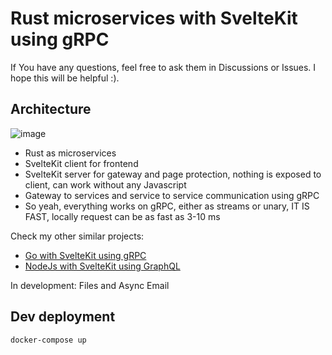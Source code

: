 # Rust microservices with SvelteKit using gRPC 
If You have any questions, feel free to ask them in Discussions or Issues. I hope this will be helpful :).

## Architecture
![image](https://user-images.githubusercontent.com/26543876/219150457-70499de3-dbe4-426d-8836-1e7a5889e2d4.png)

- Rust as microservices
- SvelteKit client for frontend
- SvelteKit server for gateway and page protection, nothing is exposed to client, can work without any Javascript
- Gateway to services and service to service communication using gRPC
- So yeah, everything works on gRPC, either as streams or unary, IT IS FAST, locally request can be as fast as 3-10 ms

Check my other similar projects:
- [Go with SvelteKit using gRPC](https://github.com/mpiorowski/go-svelte-grpc)
- [NodeJs with SvelteKit using GraphQL](https://github.com/mpiorowski/microservices-ts-fastify-svelte)

In development: Files and Async Email

## Dev deployment 
```
docker-compose up
```
